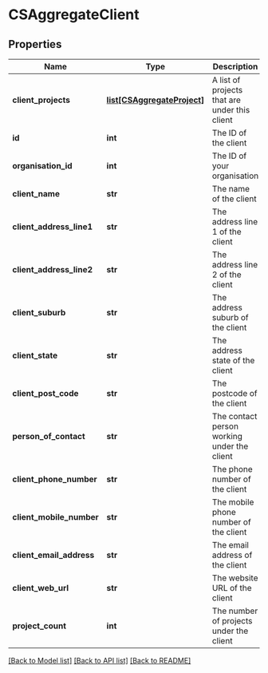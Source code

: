 # CSAggregateClient

## Properties
Name | Type | Description | Notes
------------ | ------------- | ------------- | -------------
**client_projects** | [**list[CSAggregateProject]**](CSAggregateProject.md) | A list of projects that are under this client | [optional] 
**id** | **int** | The ID of the client | [optional] 
**organisation_id** | **int** | The ID of your organisation | [optional] 
**client_name** | **str** | The name of the client | [optional] 
**client_address_line1** | **str** | The address line 1 of the client | [optional] 
**client_address_line2** | **str** | The address line 2 of the client | [optional] 
**client_suburb** | **str** | The address suburb of the client | [optional] 
**client_state** | **str** | The address state of the client | [optional] 
**client_post_code** | **str** | The postcode of the client | [optional] 
**person_of_contact** | **str** | The contact person working under the client | [optional] 
**client_phone_number** | **str** | The phone number of the client | [optional] 
**client_mobile_number** | **str** | The mobile phone number of the client | [optional] 
**client_email_address** | **str** | The email address of the client | [optional] 
**client_web_url** | **str** | The website URL of the client | [optional] 
**project_count** | **int** | The number of projects under the client | [optional] 

[[Back to Model list]](../README.md#documentation-for-models) [[Back to API list]](../README.md#documentation-for-api-endpoints) [[Back to README]](../README.md)


